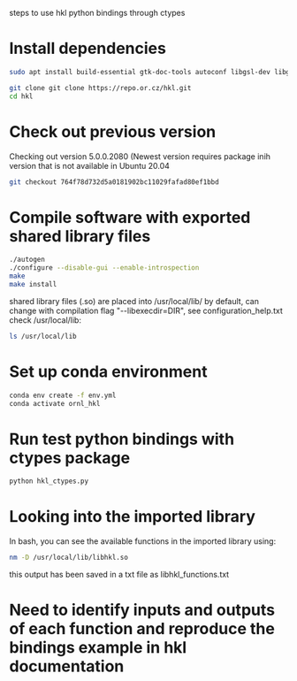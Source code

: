 steps to use hkl python bindings through ctypes

# Install dependencies
```bash
sudo apt install build-essential gtk-doc-tools autoconf libgsl-dev libgtkmm-3.0-dev libg3d-dev libyaml-dev gettext autopoint gobject-introspection libtool autoconf-archive debhelper gnuplot-nox libbullet-dev libg3d-plugins libgirepository1.0-dev libgl-dev libgtk-3-dev libgtkglext1-dev libhdf5-dev elpa-htmlize sphinx dvipng org-mode povray asymptote libgtkmm-3.0-dev
```

```bash
git clone git clone https://repo.or.cz/hkl.git
cd hkl
```

# Check out previous version
Checking out version 5.0.0.2080 (Newest version requires package inih version that is not available in Ubuntu 20.04
```bash
git checkout 764f78d732d5a0181902bc11029fafad80ef1bbd
```

# Compile software with exported shared library files
```bash
./autogen
./configure --disable-gui --enable-introspection
make
make install
```
shared library files (.so) are placed into /usr/local/lib/ by default, can change with compilation flag "--libexecdir=DIR", see configuration\_help.txt
check /usr/local/lib:

```bash
ls /usr/local/lib
```

# Set up conda environment
```bash
conda env create -f env.yml
conda activate ornl_hkl
```

# Run test python bindings with ctypes package
```bash
python hkl_ctypes.py
```

# Looking into the imported library
In bash, you can see the available functions in the imported library using:
```bash
nm -D /usr/local/lib/libhkl.so
```
this output has been saved in a txt file as libhkl\_functions.txt


# Need to identify inputs and outputs of each function and reproduce the bindings example in hkl documentation

